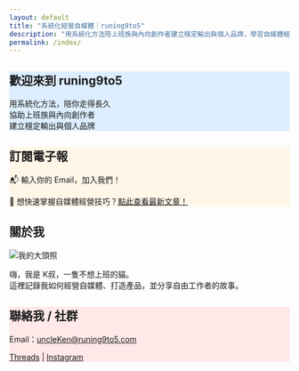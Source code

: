 ```yaml
---
layout: default
title: "系統化經營自媒體｜runing9to5"
description: "用系統化方法陪上班族與內向創作者建立穩定輸出與個人品牌，學習自媒體經營、產品打造與自由工作者生活。"
permalink: /index/
---
```


<section class="card-section" style="background:#dceeff;">
  <h1>歡迎來到 runing9to5</h1>
  <p>用系統化方法，陪你走得長久<br>
  協助上班族與內向創作者<br>
  建立穩定輸出與個人品牌</p>
</section>

<section class="card-section" style="background:#fff6e8;">
  <h2>訂閱電子報</h2>
  <p>📬 輸入你的 Email，加入我們！</p>
  <div class="newsletter-box">
    <script async data-uid="49e70b7c7c" src="https://ken-66.kit.com/49e70b7c7c/index.js"></script>
  </div>
  <p>🔹 想快速掌握自媒體經營技巧？<a href="/articles/">點此查看最新文章！</a></p>
</section>

<section class="card-section">
  <h2>關於我</h2>
  <img src="{{ '/images/ME.jpg' | relative_url }}"
       alt="我的大頭照"
       class="about-img"
       onerror="this.onerror=null; this.src='data:image/svg+xml;utf8,<svg xmlns=%22http://www.w3.org/2000/svg%22 width=%22150%22 height=%22150%22><rect width=%22100%25%22 height=%22100%25%22 fill=%22%23ececec%22/><text x=%2250%25%22 y=%2255%25%22 font-size=%2236%22 text-anchor=%22middle%22 fill=%22%23666%22>K叔</text></svg>';">
  <p>嗨，我是 K叔，一隻不想上班的貓。<br>
     這裡記錄我如何經營自媒體、打造產品，並分享自由工作者的故事。</p>
</section>

<section class="card-section" style="background:#ffe8e8;">
  <h2>聯絡我 / 社群</h2>
  <p>Email：<a href="mailto:uncleKen@runing9to5.com">uncleKen@runing9to5.com</a></p>
  <p>
    <a href="https://www.threads.net/@runing_9to5" target="_blank">Threads</a> | 
    <a href="https://instagram.com/" target="_blank">Instagram</a>
  </p>
</section>
